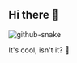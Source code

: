 ## Hi there 👋

<picture>
  <source media="(prefers-color-scheme: dark)" srcset="https://raw.githubusercontent.com/BartekKruczek/BartekKruczek/output/github-snake-dark.svg" />
  <source media="(prefers-color-scheme: light)" srcset="https://raw.githubusercontent.com/BartekKruczek/BartekKruczek/output/github-snake.svg" />
  <img alt="github-snake" src="https://raw.githubusercontent.com/tobiasmeyhoefer/tobiasmeyhoefer/output/github-snake.svg" />
</picture>

It's cool, isn't it? 🐍

<!--
**BartekKruczek/BartekKruczek** is a ✨ _special_ ✨ repository because its `README.md` (this file) appears on your GitHub profile.

Here are some ideas to get you started:

- 🔭 I’m currently working on ...
- 🌱 I’m currently learning ...
- 👯 I’m looking to collaborate on ...
- 🤔 I’m looking for help with ...
- 💬 Ask me about ...
- 📫 How to reach me: ...
- 😄 Pronouns: ...
- ⚡ Fun fact: ...
-->
